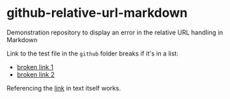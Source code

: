# github-relative-url-markdown
Demonstration repository to display an error in the relative URL handling in Markdown

Link to the test file in the `github` folder breaks if it's in a list:

*  [broken link 1](./github/test.txt)
* [broken link 2](./test/test.txt)


Referencing the [link](./github/test.txt) in text itself works.
